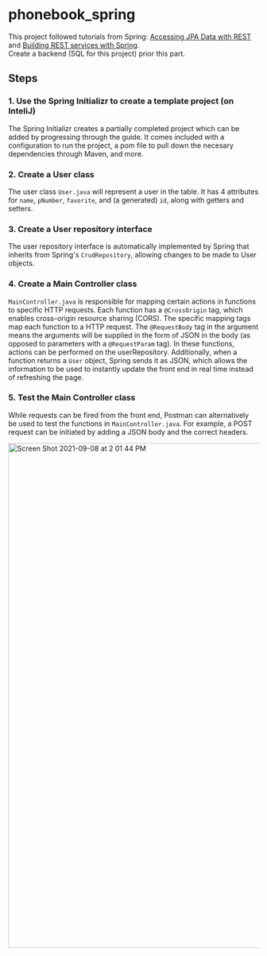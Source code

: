 # phonebook_spring

This project followed tutorials from Spring: [Accessing JPA Data with REST](https://spring.io/guides/gs/accessing-data-rest/) and 
[Building REST services with Spring](https://spring.io/guides/tutorials/rest/).\
Create a backend (SQL for this project) prior this part.

## Steps
### 1. Use the Spring Initializr to create a template project (on InteliJ)

The Spring Initializr creates a partially completed project which can be added by progressing through the guide. It comes included with a configuration to 
run the project, a pom file to pull down the necesary dependencies through Maven, and more. 

### 2. Create a User class

The user class `User.java` will represent a user in the table. It has 4 attributes for `name`, `pNumber`, `favorite`, and (a generated) `id`, 
along with getters and setters.

### 3. Create a User repository interface

The user repository interface is automatically implemented by Spring that inherits from Spring's `CrudRepository`, allowing changes to be made to User objects. 

### 4. Create a Main Controller class

`MainController.java` is responsible for mapping certain actions in functions to specific HTTP requests. Each function has a `@CrossOrigin` tag, which 
enables cross-origin resource sharing (CORS). The specific mapping tags map each function to a HTTP request. The `@RequestBody` tag in 
the argument means the arguments will be supplied in the form of JSON in the body (as opposed to parameters with a `@RequestParam` tag). In these functions, 
actions can be performed on the userRepository. Additionally, when a function returns a `User` object, Spring sends it as JSON, which allows the information to 
be used to instantly update the front end in real time instead of refreshing the page. 

### 5. Test the Main Controller class

While requests can be fired from the front end, Postman can alternatively be used to test the functions in `MainController.java`. For example, a POST request can 
be initiated by adding a JSON body and the correct headers. 

<img width="1016" alt="Screen Shot 2021-09-08 at 2 01 44 PM" src="https://user-images.githubusercontent.com/41180186/132585054-563b00cf-20d8-4acb-8682-3e025f942369.png">

